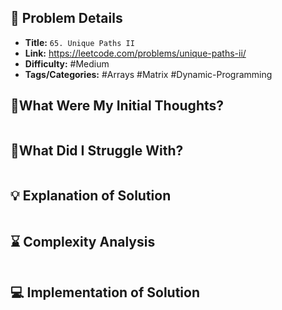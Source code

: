 ## 📝 Problem Details

- **Title:** `65. Unique Paths II`
- **Link:** https://leetcode.com/problems/unique-paths-ii/
- **Difficulty:** #Medium 
- **Tags/Categories:** #Arrays #Matrix #Dynamic-Programming 

## 💭What Were My Initial Thoughts?

```

```

## 🤔What Did I Struggle With?

```

```

## 💡 Explanation of Solution

```

```

## ⌛ Complexity Analysis

```

```

## 💻 Implementation of Solution

```cpp

```